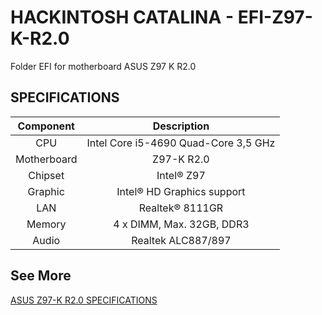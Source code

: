 # HACKINTOSH CATALINA - EFI-Z97-K-R2.0
Folder EFI for motherboard ASUS Z97 K R2.0

SPECIFICATIONS
--------------

|  Component  | 			Description				  |
| :---------: | :-----------------------------------: |
| CPU		  | Intel Core i5-4690 Quad-Core 3,5 GHz  |
| Motherboard | Z97-K R2.0						      |
| Chipset     | Intel® Z97  					      |
| Graphic     | Intel® HD Graphics support		      |
| LAN         | Realtek® 8111GR				          |
| Memory      | 4 x DIMM, Max. 32GB, DDR3		      |
| Audio       | Realtek ALC887/897				      |

See More
--------
[ASUS Z97-K R2.0 SPECIFICATIONS](https://origin-www.asus.com/motherboards/z97k_r20/specifications/)




























